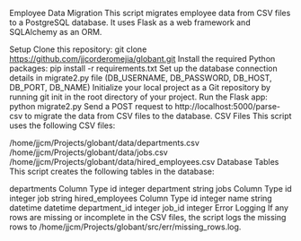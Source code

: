 Employee Data Migration
This script migrates employee data from CSV files to a PostgreSQL database. It uses Flask as a web framework and SQLAlchemy as an ORM.

Setup
Clone this repository: git clone https://github.com/jjcorderomejia/globant.git
Install the required Python packages: pip install -r requirements.txt
Set up the database connection details in migrate2.py file (DB_USERNAME, DB_PASSWORD, DB_HOST, DB_PORT, DB_NAME)
Initialize your local project as a Git repository by running git init in the root directory of your project.
Run the Flask app: python migrate2.py
Send a POST request to http://localhost:5000/parse-csv to migrate the data from CSV files to the database.
CSV Files
This script uses the following CSV files:

/home/jjcm/Projects/globant/data/departments.csv
/home/jjcm/Projects/globant/data/jobs.csv
/home/jjcm/Projects/globant/data/hired_employees.csv
Database Tables
This script creates the following tables in the database:

departments
Column	Type
id	integer
department	string
jobs
Column	Type
id	integer
job	string
hired_employees
Column	Type
id	integer
name	string
datetime	datetime
department_id	integer
job_id	integer
Error Logging
If any rows are missing or incomplete in the CSV files, the script logs the missing rows to /home/jjcm/Projects/globant/src/err/missing_rows.log.
